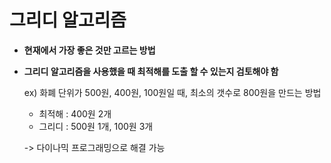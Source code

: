 # 그리디 알고리즘

* **현재에서 가장 좋은 것만 고르는 방법**

* **그리디 알고리즘을 사용했을 때 최적해를 도출 할 수 있는지 검토해야 함**

  ex) 화폐 단위가 500원, 400원, 100원일 때, 최소의 갯수로 800원을 만드는 방법

  * 최적해 : 400원 2개
  * 그리디 : 500원 1개, 100원 3개

  -> 다이나믹 프로그래밍으로 해결 가능